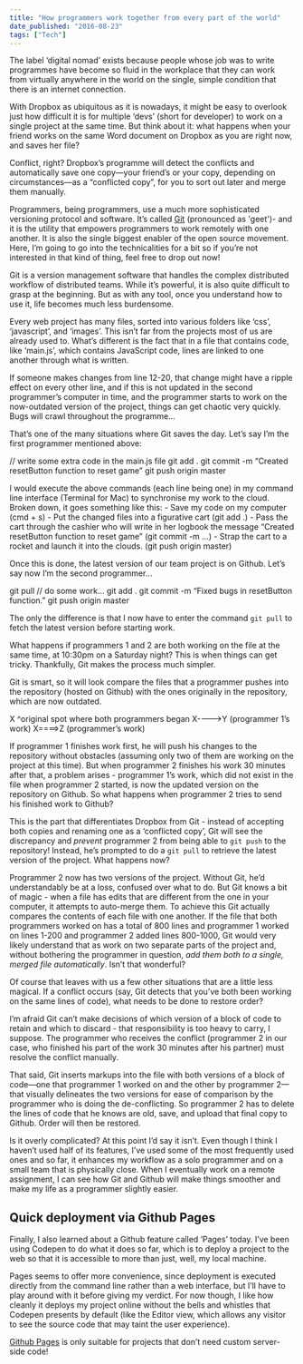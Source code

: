 ```yaml
---
title: "How programmers work together from every part of the world"
date_published: "2016-08-23"
tags: ["Tech"]
---
```


The label ‘digital nomad’ exists because people whose job was to write programmes have become so fluid in the workplace that they can work from virtually anywhere in the world on the single, simple condition that there is an internet connection.

With Dropbox as ubiquitous as it is nowadays, it might be easy to overlook just how difficult it is for multiple ‘devs’ (short for developer) to work on a single project at the same time. But think about it: what happens when your friend works on the same Word document on Dropbox as you are right now, and saves her file?

Conflict, right? Dropbox’s programme will detect the conflicts and automatically save one copy—your friend’s or your copy, depending on circumstances—as a “conflicted copy”, for you to sort out later and merge them manually.

Programmers, being programmers, use a much more sophisticated versioning protocol and software. It’s called [Git](https://en.wikipedia.org/wiki/Git_(software)) (pronounced as 'geet')- and it is the utility that empowers programmers to work remotely with one another. It is also the single biggest enabler of the open source movement. Here, I’m going to go into the technicalities for a bit so if you’re not interested in that kind of thing, feel free to drop out now!

Git is a version management software that handles the complex distributed workflow of distributed teams. While it’s powerful, it is also quite difficult to grasp at the beginning. But as with any tool, once you understand how to use it, life becomes much less burdensome.

Every web project has many files, sorted into various folders like ‘css’, ‘javascript’, and ‘images’. This isn’t far from the projects most of us are already used to. What’s different is the fact that in a file that contains code, like ‘main.js’, which contains JavaScript code, lines are linked to one another through what is written.

If someone makes changes from line 12-20, that change might have a ripple effect on every other line, and if this is not updated in the second programmer’s computer in time, and the programmer starts to work on the now-outdated version of the project, things can get chaotic very quickly. Bugs will crawl throughout the programme…

That’s one of the many situations where Git saves the day. Let’s say I’m the first programmer mentioned above:

// write some extra code in the main.js file
git add .
git commit -m “Created resetButton function to reset game”
git push origin master

I would execute the above commands (each line being one) in my command line interface (Terminal for Mac) to synchronise my work to the cloud. Broken down, it goes something like this: - Save my code on my computer (cmd + s) - Put the changed files into a figurative cart (git add .) - Pass the cart through the cashier who will write in her logbook the message “Created resetButton function to reset game” (git commit -m …) - Strap the cart to a rocket and launch it into the clouds. (git push origin master)

Once this is done, the latest version of our team project is on Github. Let’s say now I’m the second programmer…

git pull 
// do some work…
git add .
git commit -m “Fixed bugs in resetButton function.”
git push origin master

The only the difference is that I now have to enter the command `git pull` to fetch the latest version before starting work.

What happens if programmers 1 and 2 are both working on the file at the same time, at 10:30pm on a Saturday night? This is when things can get tricky. Thankfully, Git makes the process much simpler.

Git is smart, so it will look compare the files that a programmer pushes into the repository (hosted on Github) with the ones originally in the repository, which are now outdated.

X
^original spot where both programmers began
X---->Y (programmer 1’s work)
X====>Z (programmer’s work)

If programmer 1 finishes work first, he will push his changes to the repository without obstacles (assuming only two of them are working on the project at this time). But when programmer 2 finishes his work 30 minutes after that, a problem arises - programmer 1’s work, which did not exist in the file when programmer 2 started, is now the updated version on the repository on Github. So what happens when programmer 2 tries to send his finished work to Github?

This is the part that differentiates Dropbox from Git - instead of accepting both copies and renaming one as a ‘conflicted copy’, Git will see the discrepancy and _prevent_ programmer 2 from being able to `git push` to the repository! Instead, he’s prompted to do a `git pull` to retrieve the latest version of the project. What happens now?

Programmer 2 now has two versions of the project. Without Git, he’d understandably be at a loss, confused over what to do. But Git knows a bit of magic - when a file has edits that are different from the one in your computer, it attempts to auto-merge them. To achieve this Git actually compares the contents of each file with one another. If the file that both programmers worked on has a total of 800 lines and programmer 1 worked on lines 1-200 and programmer 2 added lines 800-1000, Git would very likely understand that as work on two separate parts of the project and, without bothering the programmer in question, _add them both to a single, merged file automatically_. Isn’t that wonderful?

Of course that leaves with us a few other situations that are a little less magical. If a conflict occurs (say, Git detects that you’ve both been working on the same lines of code), what needs to be done to restore order?

I’m afraid Git can’t make decisions of which version of a block of code to retain and which to discard - that responsibility is too heavy to carry, I suppose. The programmer who receives the conflict (programmer 2 in our case, who finished his part of the work 30 minutes after his partner) must resolve the conflict manually.

That said, Git inserts markups into the file with both versions of a block of code—one that programmer 1 worked on and the other by programmer 2—that visually delineates the two versions for ease of comparison by the programmer who is doing the de-conflicting. So programmer 2 has to delete the lines of code that he knows are old, save, and upload that final copy to Github. Order will then be restored.

Is it overly complicated? At this point I’d say it isn’t. Even though I think I haven’t used half of its features, I’ve used some of the most frequently used ones and so far, it enhances my workflow as a solo programmer and on a small team that is physically close. When I eventually work on a remote assignment, I can see how Git and Github will make things smoother and make my life as a programmer slightly easier.

## Quick deployment via Github Pages

Finally, I also learned about a Github feature called ‘Pages’ today. I’ve been using Codepen to do what it does so far, which is to deploy a project to the web so that it is accessible to more than just, well, my local machine.

Pages seems to offer more convenience, since deployment is executed directly from the command line rather than a web interface, but I’ll have to play around with it before giving my verdict. For now though, I like how cleanly it deploys my project online without the bells and whistles that Codepen presents by default (like the Editor view, which allows any visitor to see the source code that may taint the user experience).

[Github Pages](https://pages.github.com/) is only suitable for projects that don’t need custom server-side code!
